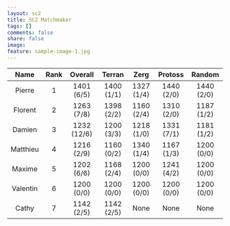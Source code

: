 ```yaml
---
layout: sc2
title: SC2 Matchmaker
tags: []
comments: false
share: false
image:
feature: sample-image-1.jpg
---
```


| Name     | Rank | Overall     | Terran     | Zerg       | Protoss    | Random     |
|:--------:|:----:|:-----------:|:----------:|:----------:|:----------:|:----------:|
| Pierre   | 1    | 1401 (6/5)  | 1400 (1/1) | 1327 (1/4) | 1440 (2/0) | 1440 (2/0) |
| Florent  | 2    | 1263 (7/8)  | 1398 (2/2) | 1160 (2/4) | 1310 (2/0) | 1187 (1/2) |
| Damien   | 3    | 1232 (12/6) | 1200 (3/3) | 1218 (1/0) | 1331 (7/1) | 1181 (1/2) |
| Matthieu | 4    | 1216 (2/9)  | 1160 (0/2) | 1340 (1/4) | 1167 (1/3) | 1200 (0/0) |
| Maxime   | 5    | 1202 (6/6)  | 1168 (2/4) | 1200 (0/0) | 1241 (4/2) | 1200 (0/0) |
| Valentin | 6    | 1200 (0/0)  | 1200 (0/0) | 1200 (0/0) | 1200 (0/0) | 1200 (0/0) |
| Cathy    | 7    | 1142 (2/5)  | 1142 (2/5) |None        |None        |None        |
